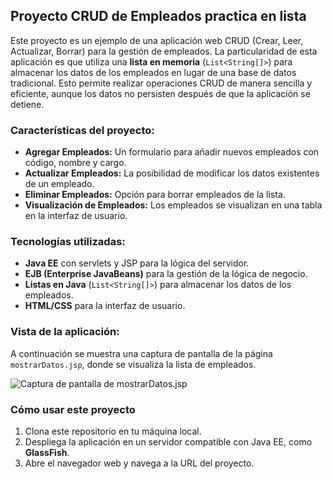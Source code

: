 ## Proyecto CRUD de Empleados practica en lista

Este proyecto es un ejemplo de una aplicación web CRUD (Crear, Leer, Actualizar, Borrar) para la gestión de empleados. La particularidad de esta aplicación es que utiliza una **lista en memoria** (`List<String[]>`) para almacenar los datos de los empleados en lugar de una base de datos tradicional. Esto permite realizar operaciones CRUD de manera sencilla y eficiente, aunque los datos no persisten después de que la aplicación se detiene.

### Características del proyecto:

- **Agregar Empleados:** Un formulario para añadir nuevos empleados con código, nombre y cargo.
- **Actualizar Empleados:** La posibilidad de modificar los datos existentes de un empleado.
- **Eliminar Empleados:** Opción para borrar empleados de la lista.
- **Visualización de Empleados:** Los empleados se visualizan en una tabla en la interfaz de usuario.
  
### Tecnologías utilizadas:

- **Java EE** con servlets y JSP para la lógica del servidor.
- **EJB (Enterprise JavaBeans)** para la gestión de la lógica de negocio.
- **Listas en Java** (`List<String[]>`) para almacenar los datos de los empleados.
- **HTML/CSS** para la interfaz de usuario.

### Vista de la aplicación:

A continuación se muestra una captura de pantalla de la página `mostrarDatos.jsp`, donde se visualiza la lista de empleados.

![Captura de pantalla de mostrarDatos.jsp](ruta/a/tu/captura.png)

### Cómo usar este proyecto

1. Clona este repositorio en tu máquina local.
2. Despliega la aplicación en un servidor compatible con Java EE, como **GlassFish**.
3. Abre el navegador web y navega a la URL del proyecto.
